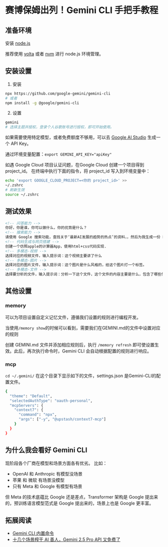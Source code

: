 # 赛博保姆出列！Gemini CLI 手把手教程

## 准备环境
安装 [node.js](https://nodejs.org/en/download/)

推荐使用 [volta](https://volta.sh/) 或者 [nvm](https://nvm.uihtm.com/doc/guide.html) 进行 node.js 环境管理。

## 安装设置

1. 安装
```bash
npx https://github.com/google-gemini/gemini-cli
# 或者
npm install -g @google/gemini-cli
```
2. 设置
```bash
gemini
# 选择主题并授权，登录个人谷歌账号进行授权，即可开始使用。
```
如果需要使用特定模型，或者免费额度不够用，可以去 [Google AI Studio](https://aistudio.google.com/apikey) 生成一个 API Key。

通过环境变量配置：`export GEMINI_API_KEY="apiKey"`

如遇 Google Cloud 项目认证问题，在Google Cloud 创建一个项目得到 project_id。
在终端中执行下面的指令，将 project_id 写入到环境变量中：
```sh
echo 'export GOOGLE_CLOUD_PROJECT=<你的 project_id>' >>
~/.zshrc
# 刷新生效
source ~/.zshrc
```

## 测试效果
```md
<!-- 问答能力 -->
你好，你是谁，你可以做什么，你的优势是什么？
<!-- 搜索能力 -->
请使用 Google 搜索功能，查找关于‘最新AI发展的趋势的热点’的资料，，然后为我生成一份 Markdown 格式的综合报告，并存为 ai_treading_report.md。
<!-- 代码生成与网页搭建 -->
创建一个仿照apple的计算器App，使用html+css代码实现.
<!-- 多模态-视频 -->
选择对应的视频文件，输入提示词：这个视频主要讲了什么
<!-- 多模态-图片 -->
选择对应的图片文件，输入提示词：这个图片是什么风格的，给这个图片打一个标签。
<!-- 多模态-文件 -->
选择要分析的文件，输入提示词：分析一下这个文件，这个文件的内容主要是什么，包含了哪些信息。
```

## 其他设置

### memory
可以为项目设置自定义记忆文件，遵循我们设置的规则进行编程开发。

当使用`/memory show`的时候可以看到，需要我们在GEMINI.md的文件中设置对应的规则

创建 GEMINI.md 文件并添加相应规则后，执行 `/memory refresh` 即可使设置生效。此后，再次执行命令时，Gemini CLI 会自动根据配置的规则进行响应。

### mcp
`cd ~/.gemini/` 在这个目录下显示如下的文件，settings.json 是Gemini-CLI的配置文件。
```sh
{
  "theme": "Default",
  "selectedAuthType": "oauth-personal",
  "mcpServers": {
    "context7": {
      "command": "npx",
      "args": ["-y", "@upstash/context7-mcp"]
    }
  }
}
```


## 为什么我会看好 Gemini CLI

现阶段各个厂商在模型和场景方面各有优劣。
比如：
- OpenAI 和 Anthropic 有模型没场景
- 苹果 和 微软 有场景没模型
- 只有 Meta 和 Google 有模型有场景

但 Meta 的技术底蕴比 Google 还是差点，Transformer 架构是 Google 提出来的，预训练语言模型范式是 Google 提出来的，场景上也是 Google 更丰富。

## 拓展阅读
- [Gemini CLI 内置命令](https://github.com/google-gemini/gemini-cli/blob/main/docs/cli/commands.md)
- [十几个场景榨干 AI 善人，Gemini 2.5 Pro API 又免费了](https://www.bilibili.com/video/BV1Bi3XzZESn)
